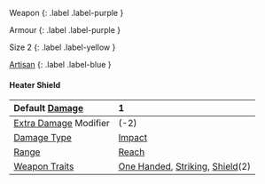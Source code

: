 Weapon
{: .label .label-purple }

Armour
{: .label .label-purple }

Size 2
{: .label .label-yellow }

[Artisan](Game/Designing-Weapons#Artisan)
{: .label .label-blue }

#### Heater Shield

| Default [Damage](Core/Weapons#Damage)                     | 1                                                                                                                      |
| :-------------------------------------------------------- | :--------------------------------------------------------------------------------------------------------------------- |
| [Extra Damage](Game/Core/Attacks#Extra%20Damage) Modifier | (-2)                                                                                                                   |
| [Damage Type](Core/Weapons#Damage%20Type)                 | [Impact](Game/Core/Injury#Impact)                                                                                      |
| [Range](Core/Weapons#Range)                               | [Reach](Core/Movement#Reach)                                                                                           |
| [Weapon Traits](Core/Weapon-Traits)                       | [One Handed](Game/Core/Blocks/One-Handed), [Striking](Game/Core/Blocks/Striking), [Shield](Game/Core/Blocks/Shield)(2) |
